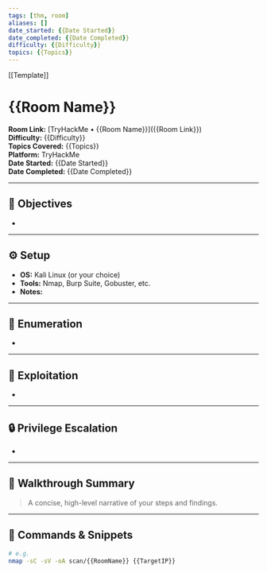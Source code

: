 ```yaml
---
tags: [thm, room]
aliases: []
date_started: {{Date Started}}
date_completed: {{Date Completed}}
difficulty: {{Difficulty}}
topics: {{Topics}}
---
```


[[Template]]
# {{Room Name}}

**Room Link:** [TryHackMe • {{Room Name}}]({{Room Link}})  
**Difficulty:** {{Difficulty}}  
**Topics Covered:** {{Topics}}  
**Platform:** TryHackMe  
**Date Started:** {{Date Started}}  
**Date Completed:** {{Date Completed}}  

---

## 🎯 Objectives
- 

---

## ⚙️ Setup
- **OS:** Kali Linux (or your choice)  
- **Tools:** Nmap, Burp Suite, Gobuster, etc.  
- **Notes:**  

---

## 🧩 Enumeration
- 

---

## 🚀 Exploitation
- 

---

## 🔒 Privilege Escalation
- 

---

## 📖 Walkthrough Summary
> A concise, high-level narrative of your steps and findings.

---

## 📝 Commands & Snippets
```bash
# e.g.
nmap -sC -sV -oA scan/{{RoomName}} {{TargetIP}}
